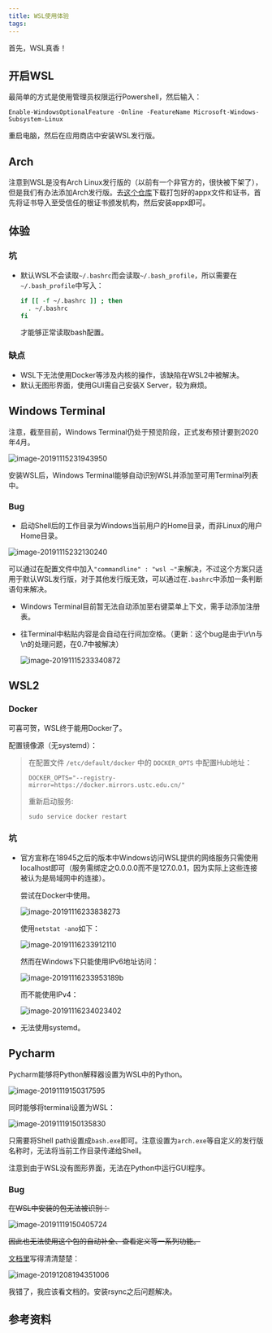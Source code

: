 ```yaml
---
title: WSL使用体验
tags:
---
```


首先，WSL真香！

## 开启WSL

最简单的方式是使用管理员权限运行Powershell，然后输入：

`Enable-WindowsOptionalFeature -Online -FeatureName Microsoft-Windows-Subsystem-Linux`

重启电脑，然后在应用商店中安装WSL发行版。

## Arch

注意到WSL是没有Arch Linux发行版的（以前有一个非官方的，很快被下架了），但是我们有办法添加Arch发行版。去[这个仓库](https://github.com/yuk7/ArchWSL)下载打包好的appx文件和证书，首先将证书导入至受信任的根证书颁发机构，然后安装appx即可。

## 体验

### 坑

* 默认WSL不会读取`~/.bashrc`而会读取`~/.bash_profile`，所以需要在`~/.bash_profile`中写入：

  ```bash
  if [[ -f ~/.bashrc ]] ; then
  	. ~/.bashrc
  fi
  ```

  才能够正常读取bash配置。

  

### 缺点

* WSL下无法使用Docker等涉及内核的操作，该缺陷在WSL2中被解决。
* 默认无图形界面，使用GUI需自己安装X Server，较为麻烦。

## Windows Terminal

注意，截至目前，Windows Terminal仍处于预览阶段，正式发布预计要到2020年4月。

![image-20191115231943950](WSL使用体验/image-20191115231943950.png)

安装WSL后，Windows Terminal能够自动识别WSL并添加至可用Terminal列表中。

### Bug

* 启动Shell后的工作目录为Windows当前用户的Home目录，而非Linux的用户Home目录。

![image-20191115232130240](WSL使用体验/image-20191115232130240.png)

​	可以通过在配置文件中加入`"commandline" : "wsl ~"`来解决，不过这个方案只适用于默认WSL发行版，对于其他发行版无效，可以通过在`.bashrc`中添加一条判断语句来解决。

* Windows Terminal目前暂无法自动添加至右键菜单上下文，需手动添加注册表。

* 往Terminal中粘贴内容是会自动在行间加空格。（更新：这个bug是由于\r\n与\n的处理问题，在0.7中被解决）

  ![image-20191115233340872](WSL使用体验/image-20191115233340872.png)

## WSL2

### Docker

可喜可贺，WSL终于能用Docker了。

配置镜像源（无systemd）：

> 在配置文件 `/etc/default/docker` 中的 `DOCKER_OPTS` 中配置Hub地址：
>
> ```
> DOCKER_OPTS="--registry-mirror=https://docker.mirrors.ustc.edu.cn/"
> ```
>
> 重新启动服务:
>
> ```
> sudo service docker restart
> ```

### 坑

* 官方宣称在18945之后的版本中Windows访问WSL提供的网络服务只需使用localhost即可（服务需绑定之0.0.0.0而不是127.0.0.1，因为实际上这些连接被认为是局域网中的连接）。

  尝试在Docker中使用。

  ![image-20191116233838273](WSL使用体验/image-20191116233838273.png)

  使用`netstat -ano`如下：

  ![image-20191116233912110](WSL使用体验/image-20191116233912110.png)

  然而在Windows下只能使用IPv6地址访问：

  ![image-20191116233953189](WSL使用体验/image-20191116233953189.png)b

  而不能使用IPv4：

  ![image-20191116234023402](WSL使用体验/image-20191116234023402.png)

* 无法使用systemd。

## Pycharm

Pycharm能够将Python解释器设置为WSL中的Python。

![image-20191119150317595](WSL使用体验/image-20191119150317595.png)

同时能够将terminal设置为WSL：

![image-20191119150135830](WSL使用体验/image-20191119150135830.png)

只需要将Shell path设置成`bash.exe`即可。注意设置为`arch.exe`等自定义的发行版名称时，无法将当前工作目录传递给Shell。

注意到由于WSL没有图形界面，无法在Python中运行GUI程序。

### Bug

~~在WSL中安装的包无法被识别：~~

![image-20191119150405724](WSL使用体验/image-20191119150405724.png)

~~因此也无法使用这个包的自动补全、查看定义等一系列功能。~~

[文档里](https://www.jetbrains.com/help/pycharm/using-wsl-as-a-remote-interpreter.html)写得清清楚楚：

![image-20191208194351006](WSL使用体验/image-20191208194351006.png)

我错了，我应该看文档的。安装rsync之后问题解决。

## 参考资料


